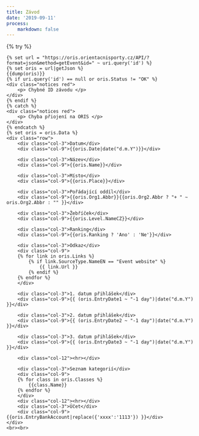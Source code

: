 ```yaml
---
title: Závod
date: '2019-09-11'
process:
    markdown: false
---
```

<style>
    .col-3{
        text-align: right;
        font-weight: bold;
        margin-bottom: 1em;
    }
</style>
{% try %}
   
    {% set url = "https://oris.orientacnisporty.cz/API/?format=json&method=getEvent&id=" ~ uri.query('id') %}
    {% set oris = url|getJson %}
    {{dump(oris)}}
    {% if uri.query('id') == null or oris.Status != "OK" %}
    <div class="notices red">
        <p> Chybné ID závodu </p>
    </div>
    {% endif %}
    {% catch %}
    <div class="notices red">
        <p> Chyba přiojení na ORIS </p>
    </div>
    {% endcatch %}
    {% set oris = oris.Data %}
    <div class="row">
        <div class="col-3">Datum</div>
        <div class="col-9">{{oris.Date|date("d.m.Y")}}</div>

        <div class="col-3">Název</div>
        <div class="col-9">{{oris.Name}}</div>

        <div class="col-3">Místo</div>
        <div class="col-9">{{oris.Place}}</div>

        <div class="col-3">Pořádající oddíl</div>
        <div class="col-9">{{oris.Org1.Abbr}}{{oris.Org2.Abbr ? "+ " ~ oris.Org2.Abbr : "" }}</div>

        <div class="col-3">Žebříček</div>
        <div class="col-9">{{oris.Level.NameCZ}}</div>

        <div class="col-3">Ranking</div>
        <div class="col-9">{{oris.Ranking ? 'Ano' : 'Ne'}}</div>

        <div class="col-3">Odkaz</div>
        <div class="col-9">
        {% for link in oris.Links %}
            {% if link.SourceType.NameEN == "Event website" %}
                {{ link.Url }}
            {% endif %}
        {% endfor %}
        </div>

        <div class="col-3">1. datum přihlášek</div>
        <div class="col-9">{{ (oris.EntryDate1 ~ "-1 day")|date("d.m.Y") }}</div>

        <div class="col-3">2. datum přihlášek</div>
        <div class="col-9">{{ (oris.EntryDate2 ~ "-1 day")|date("d.m.Y") }}</div>

        <div class="col-3">3. datum přihlášek</div>
        <div class="col-9">{{ (oris.EntryDate3 ~ "-1 day")|date("d.m.Y") }}</div>

        <div class="col-12"><hr></div>

        <div class="col-3">Seznam kategorií</div>
        <div class="col-9">
        {% for class in oris.Classes %}
            {{class.Name}}
        {% endfor %}
        </div>
        <div class="col-12"><hr></div>
        <div class="col-3">Účet</div>
        <div class="col-9">{{oris.EntryBankAccount|replace({'xxxx':'1113'}) }}</div>
    </div>
    <br><br>
    


